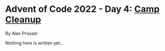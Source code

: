 # Advent of Code 2022 - Day 4: [Camp Cleanup](https://adventofcode.com/2022/day/4)
By Alex Prosser

Nothing here is written yet...